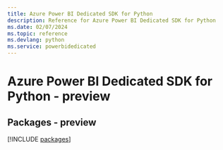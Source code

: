 ```yaml
---
title: Azure Power BI Dedicated SDK for Python
description: Reference for Azure Power BI Dedicated SDK for Python
ms.date: 02/07/2024
ms.topic: reference
ms.devlang: python
ms.service: powerbidedicated
---
```

# Azure Power BI Dedicated SDK for Python - preview
## Packages - preview
[!INCLUDE [packages](power-bi-dedicated-index.md)]